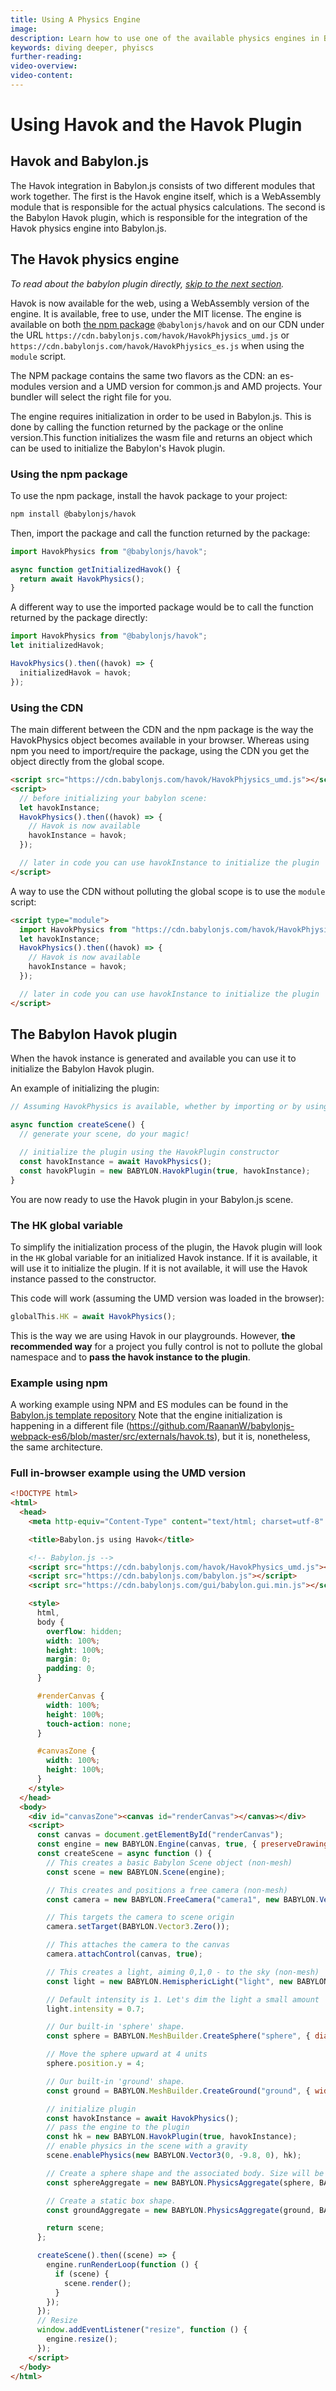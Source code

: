 ```yaml
---
title: Using A Physics Engine
image:
description: Learn how to use one of the available physics engines in Babylon.js.
keywords: diving deeper, phyiscs
further-reading:
video-overview:
video-content:
---
```


# Using Havok and the Havok Plugin

## Havok and Babylon.js

The Havok integration in Babylon.js consists of two different modules that work together.
The first is the Havok engine itself, which is a WebAssembly module that is responsible for the actual physics calculations.
The second is the Babylon Havok plugin, which is responsible for the integration of the Havok physics engine into Babylon.js.

## The Havok physics engine

_To read about the babylon plugin directly, [skip to the next section](#the-babylon-havok-plugin)._

Havok is now available for the web, using a WebAssembly version of the engine. It is available, free to use, under the MIT license.
The engine is available on both [the npm package](https://www.npmjs.com/package/@babylonjs/havok) `@babylonjs/havok` and on our CDN under the URL `https://cdn.babylonjs.com/havok/HavokPhjysics_umd.js` or `https://cdn.babylonjs.com/havok/HavokPhjysics_es.js` when using the `module` script.

The NPM package contains the same two flavors as the CDN: an es-modules version and a UMD version for common.js and AMD projects. Your bundler will select the right file for you.

The engine requires initialization in order to be used in Babylon.js. This is done by calling the function returned by the package or the online version.This function initializes the wasm file and returns an object which can be used to initialize the Babylon's Havok plugin.

### Using the npm package

To use the npm package, install the havok package to your project:

```bash
npm install @babylonjs/havok
```

Then, import the package and call the function returned by the package:

```javascript
import HavokPhysics from "@babylonjs/havok";

async function getInitializedHavok() {
  return await HavokPhysics();
}
```

A different way to use the imported package would be to call the function returned by the package directly:

```javascript
import HavokPhysics from "@babylonjs/havok";
let initializedHavok;

HavokPhysics().then((havok) => {
  initializedHavok = havok;
});
```

### Using the CDN

The main different between the CDN and the npm package is the way the HavokPhysics object becomes available in your browser.
Whereas using npm you need to import/require the package, using the CDN you get the object directly from the global scope.

```html
<script src="https://cdn.babylonjs.com/havok/HavokPhjysics_umd.js"></script>
<script>
  // before initializing your babylon scene:
  let havokInstance;
  HavokPhysics().then((havok) => {
    // Havok is now available
    havokInstance = havok;
  });

  // later in code you can use havokInstance to initialize the plugin
</script>
```

A way to use the CDN without polluting the global scope is to use the `module` script:

```html
<script type="module">
  import HavokPhysics from "https://cdn.babylonjs.com/havok/HavokPhjysics_es.js";
  let havokInstance;
  HavokPhysics().then((havok) => {
    // Havok is now available
    havokInstance = havok;
  });

  // later in code you can use havokInstance to initialize the plugin
</script>
```

## The Babylon Havok plugin

When the havok instance is generated and available you can use it to initialize the Babylon Havok plugin.

An example of initializing the plugin:

```javascript
// Assuming HavokPhysics is available, whether by importing or by using the CDN

async function createScene() {
  // generate your scene, do your magic!

  // initialize the plugin using the HavokPlugin constructor
  const havokInstance = await HavokPhysics();
  const havokPlugin = new BABYLON.HavokPlugin(true, havokInstance);
}
```

You are now ready to use the Havok plugin in your Babylon.js scene.

### The HK global variable

To simplify the initialization process of the plugin, the Havok plugin will look in the `HK` global variable for an initialized Havok instance. If it is available, it will use it to initialize the plugin. If it is not available, it will use the Havok instance passed to the constructor.

This code will work (assuming the UMD version was loaded in the browser):

```javascript
globalThis.HK = await HavokPhysics();
```

This is the way we are using Havok in our playgrounds.
However, **the recommended way** for a project you fully control is not to pollute the global namespace and to **pass the havok instance to the plugin**.

### Example using npm

A working example using NPM and ES modules can be found in the [Babylon.js template repository](https://github.com/RaananW/babylonjs-webpack-es6/blob/master/src/scenes/physicsWithHavok.ts)
Note that the engine initialization is happening in a different file (https://github.com/RaananW/babylonjs-webpack-es6/blob/master/src/externals/havok.ts), but it is, nonetheless, the same architecture.

### Full in-browser example using the UMD version

```html
<!DOCTYPE html>
<html>
  <head>
    <meta http-equiv="Content-Type" content="text/html; charset=utf-8" />

    <title>Babylon.js using Havok</title>

    <!-- Babylon.js -->
    <script src="https://cdn.babylonjs.com/havok/HavokPhysics_umd.js"></script>
    <script src="https://cdn.babylonjs.com/babylon.js"></script>
    <script src="https://cdn.babylonjs.com/gui/babylon.gui.min.js"></script>

    <style>
      html,
      body {
        overflow: hidden;
        width: 100%;
        height: 100%;
        margin: 0;
        padding: 0;
      }

      #renderCanvas {
        width: 100%;
        height: 100%;
        touch-action: none;
      }

      #canvasZone {
        width: 100%;
        height: 100%;
      }
    </style>
  </head>
  <body>
    <div id="canvasZone"><canvas id="renderCanvas"></canvas></div>
    <script>
      const canvas = document.getElementById("renderCanvas");
      const engine = new BABYLON.Engine(canvas, true, { preserveDrawingBuffer: true, stencil: true, disableWebGL2Support: false });
      const createScene = async function () {
        // This creates a basic Babylon Scene object (non-mesh)
        const scene = new BABYLON.Scene(engine);

        // This creates and positions a free camera (non-mesh)
        const camera = new BABYLON.FreeCamera("camera1", new BABYLON.Vector3(0, 5, -10), scene);

        // This targets the camera to scene origin
        camera.setTarget(BABYLON.Vector3.Zero());

        // This attaches the camera to the canvas
        camera.attachControl(canvas, true);

        // This creates a light, aiming 0,1,0 - to the sky (non-mesh)
        const light = new BABYLON.HemisphericLight("light", new BABYLON.Vector3(0, 1, 0), scene);

        // Default intensity is 1. Let's dim the light a small amount
        light.intensity = 0.7;

        // Our built-in 'sphere' shape.
        const sphere = BABYLON.MeshBuilder.CreateSphere("sphere", { diameter: 2, segments: 32 }, scene);

        // Move the sphere upward at 4 units
        sphere.position.y = 4;

        // Our built-in 'ground' shape.
        const ground = BABYLON.MeshBuilder.CreateGround("ground", { width: 10, height: 10 }, scene);

        // initialize plugin
        const havokInstance = await HavokPhysics();
        // pass the engine to the plugin
        const hk = new BABYLON.HavokPlugin(true, havokInstance);
        // enable physics in the scene with a gravity
        scene.enablePhysics(new BABYLON.Vector3(0, -9.8, 0), hk);

        // Create a sphere shape and the associated body. Size will be determined automatically.
        const sphereAggregate = new BABYLON.PhysicsAggregate(sphere, BABYLON.PhysicsShapeType.SPHERE, { mass: 1, restitution: 0.75 }, scene);

        // Create a static box shape.
        const groundAggregate = new BABYLON.PhysicsAggregate(ground, BABYLON.PhysicsShapeType.BOX, { mass: 0 }, scene);

        return scene;
      };

      createScene().then((scene) => {
        engine.runRenderLoop(function () {
          if (scene) {
            scene.render();
          }
        });
      });
      // Resize
      window.addEventListener("resize", function () {
        engine.resize();
      });
    </script>
  </body>
</html>
```
